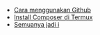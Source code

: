 - [Cara menggunakan Github](/kode/github)
- [Install Composer di Termux](/kode/composer)
- [Semuanya jadi i](/kode/i)